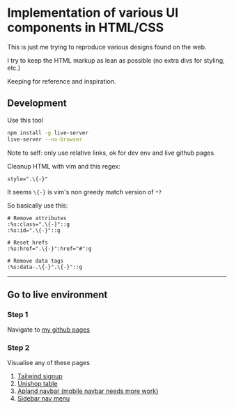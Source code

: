 # Implementation of various UI components in HTML/CSS

This is just me trying to reproduce various designs found on the web.

I try to keep the HTML markup as lean as possible (no extra
 divs for styling, etc.)

Keeping for reference and inspiration.

## Development

Use this tool

```bash
npm install -g live-server
live-server --no-browser
```

Note to self: only use relative links, ok for dev env and live github
 pages.

Cleanup HTML with vim and this regex:

```vim
style=".\{-}"
```

It seems `\{-}` is vim's non greedy match version of `*?`

So basically use this:

```vim
# Remove attributes
:%s:class=".\{-}"::g
:%s:id=".\{-}"::g

# Reset hrefs
:%s:href=".\{-}":href="#":g

# Remove data tags
:%s:data-.\{-}".\{-}"::g
```

---

## Go to live environment

### Step 1

Navigate to [my github pages](https://benjamin-thomas.github.io/ui-designs/)

### Step 2

Visualise any of these pages

1. [Tailwind signup](tailwind-signup.html)
2. [Unishop table](unishop-table.html)
3. [Apland navbar (mobile navbar needs more work)](apland-navbar.html)
4. [Sidebar nav menu](sidebar-nav.html)
